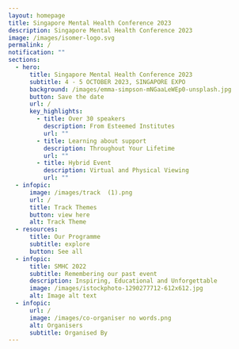 ```yaml
---
layout: homepage
title: Singapore Mental Health Conference 2023
description: Singapore Mental Health Conference 2023
image: /images/isomer-logo.svg
permalink: /
notification: ""
sections:
  - hero:
      title: Singapore Mental Health Conference 2023
      subtitle: 4 - 5 OCTOBER 2023, SINGAPORE EXPO
      background: /images/emma-simpson-mNGaaLeWEp0-unsplash.jpg
      button: Save the date
      url: /
      key_highlights:
        - title: Over 30 speakers
          description: From Esteemed Institutes
          url: ""
        - title: Learning about support
          description: Throughout Your Lifetime
          url: ""
        - title: Hybrid Event
          description: Virtual and Physical Viewing
          url: ""
  - infopic:
      image: /images/track  (1).png
      url: /
      title: Track Themes
      button: view here
      alt: Track Theme
  - resources:
      title: Our Programme
      subtitle: explore
      button: See all
  - infopic:
      title: SMHC 2022
      subtitle: Remembering our past event
      description: Inspiring, Educational and Unforgettable
      image: /images/istockphoto-1290277712-612x612.jpg
      alt: Image alt text
  - infopic:
      url: /
      image: /images/co-organiser no words.png
      alt: Organisers
      subtitle: Organised By
---
```

